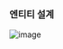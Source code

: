 ### 엔티티 설계   

![image](https://github.com/Jorados/capston/assets/100845256/35e2e2f7-9690-4b46-bbe8-cfc19f259286)    


